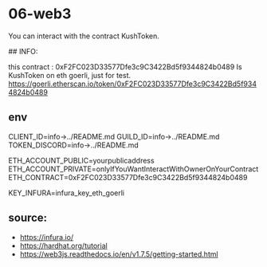 # 06-web3

You can interact with the contract KushToken.

## INFO:

this contract : 0xF2FC023D33577Dfe3c9C3422Bd5f9344824b0489
Is KushToken on eth goerli, just for test.
https://goerli.etherscan.io/token/0xF2FC023D33577Dfe3c9C3422Bd5f9344824b0489

## env

CLIENT_ID=info->../README.md
GUILD_ID=info->../README.md
TOKEN_DISCORD=info->../README.md

ETH_ACCOUNT_PUBLIC=yourpublicaddress
ETH_ACCOUNT_PRIVATE=onlyIfYouWantInteractWithOwnerOnYourContract
ETH_CONTRACT=0xF2FC023D33577Dfe3c9C3422Bd5f9344824b0489

KEY_INFURA=infura_key_eth_goerli


## source:
  - https://infura.io/
  - https://hardhat.org/tutorial
  - https://web3js.readthedocs.io/en/v1.7.5/getting-started.html

